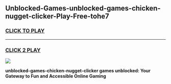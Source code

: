 
## Unblocked-Games-unblocked-games-chicken-nugget-clicker-Play-Free-tohe7
<h3>
<a href="https://premium76.site?title=unblocked-games-chicken-nugget-clicker&ref=18A1">CLICK TO PLAY</a></h3>
<hr>

<h3>
<a href="https://premium76.site?title=unblocked-games-chicken-nugget-clicker&ref=18A1">CLICK 2 PLAY</a>
  
</h3>

<a href="https://premium76.site?title=unblocked-games-chicken-nugget-clicker&ref=18A1"><img src="https://clearcache.store/games.png"></a>


**unblocked-games-chicken-nugget-clicker games unblocked: Your Gateway to Fun and Accessible Online Gaming**
